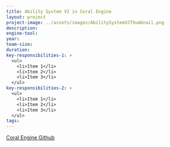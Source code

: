 ```yaml
---
title: Ability System V2 in Coral Engine
layout: project
project-image: ../assets/images/AbilitySystemV2Thumbnail.png
description: 
engine-tool: 
year: 
team-size: 
duration:
key-responsibilities-1: >
  <ul>
    <li>Item 1</li>
    <li>Item 2</li>
    <li>Item 3</li>
  </ul>
key-responsibilities-2: >
  <ul>
    <li>Item 1</li>
    <li>Item 2</li>
    <li>Item 3</li>
  </ul>
tags:
---
```


[Coral Engine Github](https://github.com/GuusKemperman/CoralEngine)